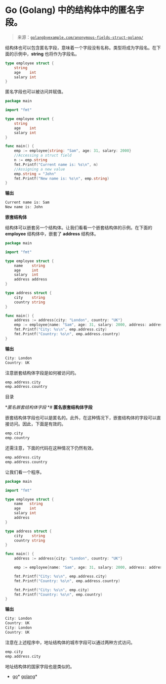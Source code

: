 <!--yml

分类：未分类

日期：2024-10-13 06:19:55

-->

# Go (Golang) 中的结构体中的匿名字段。

> 来源：[`golangbyexample.com/anonymous-fields-struct-golang/`](https://golangbyexample.com/anonymous-fields-struct-golang/)

结构体也可以包含匿名字段，意味着一个字段没有名称。类型将成为字段名。在下面的示例中，**string** 也将作为字段名。

```go
type employee struct {
    string
    age    int
    salary int
}
```

匿名字段也可以被访问并赋值。

```go
package main

import "fmt"

type employee struct {
    string
    age    int
    salary int
}

func main() {
    emp := employee{string: "Sam", age: 31, salary: 2000}
    //Accessing a struct field
    n := emp.string
    fmt.Printf("Current name is: %s\n", n)
    //Assigning a new value
    emp.string = "John"
    fmt.Printf("New name is: %s\n", emp.string)
}
```

**输出**

```go
Current name is: Sam
New name is: John
```

**嵌套结构体**

结构体可以嵌套另一个结构体。让我们看看一个嵌套结构体的示例。在下面的 **employee** 结构体中，嵌套了 **address** 结构体。

```go
package main

import "fmt"

type employee struct {
    name    string
    age     int
    salary  int
    address address
}

type address struct {
    city    string
    country string
}

func main() {
    address := address{city: "London", country: "UK"}
    emp := employee{name: "Sam", age: 31, salary: 2000, address: address}
    fmt.Printf("City: %s\n", emp.address.city)
    fmt.Printf("Country: %s\n", emp.address.country)
}
```

**输出**

```go
City: London
Country: UK
```

注意嵌套结构体字段是如何被访问的。

```go
emp.address.city
emp.address.country
```

目录

**匿名嵌套结构体字段*  *# **匿名嵌套结构体字段**

嵌套结构体字段也可以是匿名的。此外，在这种情况下，嵌套结构体的字段可以直接访问。因此，下面是有效的。

```go
emp.city
emp.country
```

还需注意，下面的代码在这种情况下仍然有效。

```go
emp.address.city
emp.address.country
```

让我们看一个程序。

```go
package main

import "fmt"

type employee struct {
	name   string
	age    int
	salary int
	address
}

type address struct {
	city    string
	country string
}

func main() {
	address := address{city: "London", country: "UK"}

	emp := employee{name: "Sam", age: 31, salary: 2000, address: address}

	fmt.Printf("City: %s\n", emp.address.city)
	fmt.Printf("Country: %s\n", emp.address.country)

	fmt.Printf("City: %s\n", emp.city)
	fmt.Printf("Country: %s\n", emp.country)
}
```

**输出**

```go
City: London
Country: UK
City: London
Country: UK
```

注意在上述程序中，地址结构体的城市字段可以通过两种方式访问。

```go
emp.city
emp.address.city
```

地址结构体的国家字段也是类似的。

+   [go](https://golangbyexample.com/tag/go/)*   [golang](https://golangbyexample.com/tag/golang/)*
